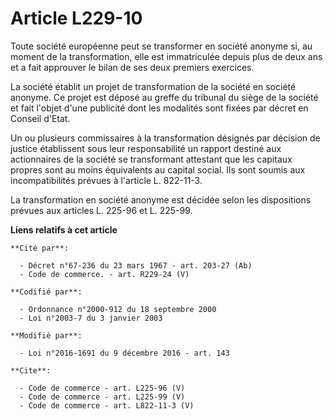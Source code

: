# Article L229-10

Toute société européenne peut se transformer en société anonyme si, au moment de la transformation, elle est immatriculée
depuis plus de deux ans et a fait approuver le bilan de ses deux premiers exercices. 

La société établit un projet de transformation de la société en société anonyme. Ce projet est déposé au greffe du tribunal
du siège de la société et fait l'objet d'une publicité dont les modalités sont fixées par décret en Conseil d'Etat. 

Un ou plusieurs commissaires à la transformation désignés par décision de justice établissent sous leur responsabilité un
rapport destiné aux actionnaires de la société se transformant attestant que les capitaux propres sont au moins équivalents
au capital social. Ils sont soumis aux incompatibilités prévues à l'article L. 822-11-3. 

La transformation en société anonyme est décidée selon les dispositions prévues aux articles L. 225-96 et L. 225-99.

**Liens relatifs à cet article**

	**Cité par**:

	  - Décret n°67-236 du 23 mars 1967 - art. 203-27 (Ab)
	  - Code de commerce. - art. R229-24 (V)

	**Codifié par**:

	  - Ordonnance n°2000-912 du 18 septembre 2000
	  - Loi n°2003-7 du 3 janvier 2003

	**Modifié par**:

	  - Loi n°2016-1691 du 9 décembre 2016 - art. 143

	**Cite**:

	  - Code de commerce - art. L225-96 (V)
	  - Code de commerce - art. L225-99 (V)
	  - Code de commerce - art. L822-11-3 (V)
